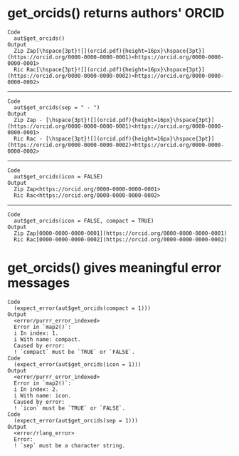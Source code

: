 # get_orcids() returns authors' ORCID

    Code
      aut$get_orcids()
    Output
      Zip Zap[\hspace{3pt}![](orcid.pdf){height=16px}\hspace{3pt}](https://orcid.org/0000-0000-0000-0001)<https://orcid.org/0000-0000-0000-0001>
      Ric Rac[\hspace{3pt}![](orcid.pdf){height=16px}\hspace{3pt}](https://orcid.org/0000-0000-0000-0002)<https://orcid.org/0000-0000-0000-0002>

---

    Code
      aut$get_orcids(sep = " - ")
    Output
      Zip Zap - [\hspace{3pt}![](orcid.pdf){height=16px}\hspace{3pt}](https://orcid.org/0000-0000-0000-0001)<https://orcid.org/0000-0000-0000-0001>
      Ric Rac - [\hspace{3pt}![](orcid.pdf){height=16px}\hspace{3pt}](https://orcid.org/0000-0000-0000-0002)<https://orcid.org/0000-0000-0000-0002>

---

    Code
      aut$get_orcids(icon = FALSE)
    Output
      Zip Zap<https://orcid.org/0000-0000-0000-0001>
      Ric Rac<https://orcid.org/0000-0000-0000-0002>

---

    Code
      aut$get_orcids(icon = FALSE, compact = TRUE)
    Output
      Zip Zap[0000-0000-0000-0001](https://orcid.org/0000-0000-0000-0001)
      Ric Rac[0000-0000-0000-0002](https://orcid.org/0000-0000-0000-0002)

# get_orcids() gives meaningful error messages

    Code
      (expect_error(aut$get_orcids(compact = 1)))
    Output
      <error/purrr_error_indexed>
      Error in `map2()`:
      i In index: 1.
      i With name: compact.
      Caused by error:
      ! `compact` must be `TRUE` or `FALSE`.
    Code
      (expect_error(aut$get_orcids(icon = 1)))
    Output
      <error/purrr_error_indexed>
      Error in `map2()`:
      i In index: 2.
      i With name: icon.
      Caused by error:
      ! `icon` must be `TRUE` or `FALSE`.
    Code
      (expect_error(aut$get_orcids(sep = 1)))
    Output
      <error/rlang_error>
      Error:
      ! `sep` must be a character string.


